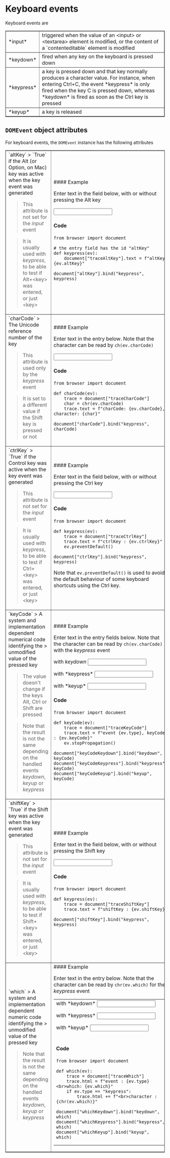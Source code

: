Keyboard events
===============

<script type="text/python">
from browser import document, alert
</script>

Keyboard events are

<table cellpadding=3 border=1>
<tr>
<td>*input*</td>
<td>triggered when the value of an &lt;input&gt; or &lt;textarea&gt;
element is modified, or the content of a `contenteditable` element is
modified
</td>
</tr>

<tr>
<td>*keydown*</td><td>fired when any key on the keyboard is pressed down</td>
</tr>

<tr><td>*keypress*</td><td>a key is pressed down and that key normally
produces a character value. For instance, when entering Ctrl+C, the event
*keypress* is only fired when the key C is pressed down, whereas *keydown* is
fired as soon as the Ctrl key is pressed</td></tr>

<tr><td>*keyup*</td><td>a key is released</td></tr>

</table>

`DOMEvent` object attributes
----------------------------

For keyboard events, the `DOMEvent` instance has the following attributes

<table border=1 cellpadding=5>

<tr>
<td>
`altKey`
> `True` if the Alt (or Option, on Mac) key was active when the key event was generated

> This attribute is not set for the *input* event

> It is usually used with *keypress*, to be able to test if Alt+&lt;key&gt; was entered, or just &lt;key&gt;
</td>
<td>
#### Example

Enter text in the field below, with or without pressing the Alt key
<p><input id="altKey" value="" autocomplete="off">&nbsp;<span id="traceAltKey">&nbsp;</span>

#### Code

```exec_on_load
from browser import document

# the entry field has the id "altKey"
def keypress(ev):
    document["traceAltKey"].text = f"altKey: {ev.altKey}"

document["altKey"].bind("keypress", keypress)
```
</td>
</tr>

<td>
`charCode`
> The Unicode reference number of the key

> This attribute is used only by the *keypress* event

> It is set to a different value if the Shift key is pressed or not
</td>
<td>
#### Example

Enter text in the entry below. Note that the character can be read by
`ch(ev.charCode)`

<input id="charCode" value="" autocomplete="off">&nbsp;
<span id="traceCharCode">&nbsp;</span>

#### Code

```exec_on_load
from browser import document

def charCode(ev):
    trace = document["traceCharCode"]
    char = chr(ev.charCode)
    trace.text = f"charCode: {ev.charCode}, character: {char}"

document["charCode"].bind("keypress", charCode)
```
</td>

<tr>
<td>
`ctrlKey`
> `True` if the Control key was active when the key event was generated

> This attribute is not set for the *input* event

> It is usually used with *keypress*, to be able to test if Ctrl+&lt;key&gt;
> was entered, or just &lt;key&gt;</td>
<td>
#### Example

Enter text in the field below, with or without pressing the Ctrl key

<input id="ctrlKey" value="" autocomplete="off">
&nbsp;<span id="traceCtrlKey">&nbsp;</span>

#### Code

```exec_on_load
from browser import document

def keypress(ev):
    trace = document["traceCtrlKey"]
    trace.text = f"ctrlKey : {ev.ctrlKey}"
    ev.preventDefault()

document["ctrlKey"].bind("keypress", keypress)
```

Note that `ev.preventDefault()` is used to avoid the default behaviour of
some keyboard shortcuts using the Ctrl key.

</td>
</tr>

<tr>
<td>
`keyCode`
> A system and implementation dependent numerical code identifying the
> unmodified value of the pressed key

> The value doesn't change if the keys Alt, Ctrl or Shift are pressed

> Note that the result is not the same depending on the handled events
> *keydown*, *keyup* or *keypress*
</td>
<td>
#### Example

Enter text in the entry fields below. Note that the character can be read by
`ch(ev.charCode)` with the *keypress* event

with *keydown* <input id="keyCodeKeydown" value="" autocomplete="off">

<p>with *keypress* <input id="keyCodeKeypress" value="" autocomplete="off">
&nbsp;<span id="traceKeyCode">&nbsp;</span>

<p>with *keyup* <input id="keyCodeKeyup" value="" autocomplete="off">

#### Code

```exec_on_load
from browser import document

def keyCode(ev):
    trace = document["traceKeyCode"]
    trace.text = f"event {ev.type}, keyCode : {ev.keyCode}"
    ev.stopPropagation()

document["keyCodeKeydown"].bind("keydown", keyCode)
document["keyCodeKeypress"].bind("keypress", keyCode)
document["keyCodeKeyup"].bind("keyup", keyCode)
```
</td>
</tr>

<tr>
<td>
`shiftKey`
> `True` if the Shift key was active when the key event was generated

> This attribute is not set for the *input* event

> It is usually used with *keypress*, to be able to test if Shift+&lt;key&gt;
> was entered, or just &lt;key&gt;</td>
</td>
<td>
#### Example

Enter text in the field below, with or without pressing the Shift key

<input id="shiftKey" value="" autocomplete="off">
&nbsp;<span id="traceShiftKey">&nbsp;</span>

#### Code

```exec_on_load
from browser import document

def keypress(ev):
    trace = document["traceShiftKey"]
    trace.text = f"shiftKey : {ev.shiftKey}"

document["shiftKey"].bind("keypress", keypress)
```
</td>
</tr>

<tr>
<td>
`which`
> A system and implementation dependent numeric code identifying the
> unmodified value of the pressed key

> Note that the result is not the same depending on the handled events
> *keydown*, *keyup* or *keypress*
</td>
<td>
#### Example

Enter text in the entry below. Note that the character can be read by
`chr(ev.which)` for the *keypress* event


<table>
<tr>
<td>
with *keydown* <input id="whichKeydown" autocomplete="off">

<p>with *keypress* <input id="whichKeypress" autocomplete="off">

<p>with *keyup* <input id="whichKeyup" autocomplete="off">

 </td>
 <td>
 <span id="traceWhich">&nbsp;</span>
 </td>
 </tr>
 <tr>
 <td colspan=2>

#### Code

```exec_on_load
from browser import document

def which(ev):
    trace = document["traceWhich"]
    trace.html = f"event : {ev.type}<br>which: {ev.which}"
    if ev.type == "keypress":
        trace.html += f"<br>character : {chr(ev.which)}"

document["whichKeydown"].bind("keydown", which)
document["whichKeypress"].bind("keypress", which)
document["whichKeyup"].bind("keyup", which)
```
 </td>
 </tr>
 </table>
</td>
</tr>
</table>

